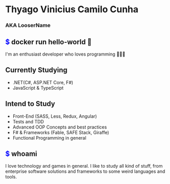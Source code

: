 # Thyago Vinicius Camilo Cunha
### AKA LooserName

## <span style="color:blue">$</span> docker run hello-world 👋

I'm an enthusiast developer who loves programming 🙂👨‍💻

## Currently Studying
- .NET(C#, ASP.NET Core, F#)
- JavaScript & TypeScript

## Intend to Study
- Front-End (SASS, Less, Redux, Angular)
- Tests and TDD
- Advanced OOP Concepts and best practices
- F# & Frameworks (Fable, SAFE Stack, Giraffe)
- Functional Programming in general

## <span style="color:blue">$</span> whoami

I love technology and games in general. I like to study all kind of stuff, from enterprise software solutions and frameworks to some weird languages and tools.
<!--
**LooserName404/LooserName404** is a ✨ _special_ ✨ repository because its `README.md` (this file) appears on your GitHub profile.

Here are some ideas to get you started:

- 🔭 I’m currently working on ...
- 🌱 I’m currently learning ...
- 👯 I’m looking to collaborate on ...
- 🤔 I’m looking for help with ...
- 💬 Ask me about ...
- 📫 How to reach me: ...
- 😄 Pronouns: ...
- ⚡ Fun fact: ...
-->
